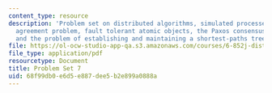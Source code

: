 ```yaml
---
content_type: resource
description: 'Problem set on distributed algorithms, simulated processes, the approximate
  agreement problem, fault tolerant atomic objects, the Paxos consensus algorithm,
  and the problem of establishing and maintaining a shortest-paths tree. '
file: https://ol-ocw-studio-app-qa.s3.amazonaws.com/courses/6-852j-distributed-algorithms-fall-2009/68f99db0e6d5e887dee5b2e899a0888a_MIT6_852JF09_pset7.pdf
file_type: application/pdf
resourcetype: Document
title: Problem Set 7
uid: 68f99db0-e6d5-e887-dee5-b2e899a0888a
---
```

